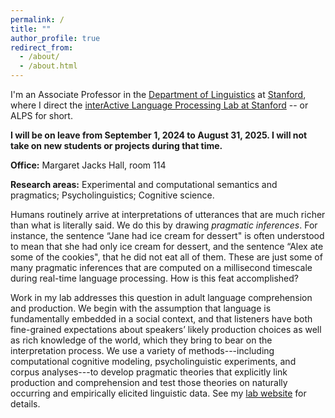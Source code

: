 ```yaml
---
permalink: /
title: ""
author_profile: true
redirect_from: 
  - /about/
  - /about.html
---
```


I'm an Associate Professor in the [Department of Linguistics](https://linguistics.stanford.edu/) at [Stanford](https://www.stanford.edu/), where I direct the [interActive Language Processing Lab at Stanford](http://alpslab.stanford.edu/) -- or ALPS for short. 

**I will be on leave from September 1, 2024 to August 31, 2025. I will not take on new students or projects during that time.**

**Office:** Margaret Jacks Hall, room 114 

**Research areas:** Experimental and computational semantics and pragmatics; Psycholinguistics; Cognitive science.

Humans routinely arrive at interpretations of utterances that are much richer than what is literally said. We do this by drawing *pragmatic inferences*. For instance, the sentence “Jane had ice cream for dessert" is often understood to mean that she had only ice cream for dessert, and the sentence “Alex ate some of the cookies", that he did not eat all of them. These are just some of many pragmatic inferences that are computed on a millisecond timescale during real-time language processing. How is this feat accomplished? 

Work in my lab addresses this question in adult language comprehension and production. We begin with the assumption that language is fundamentally embedded in a social context, and that listeners have both fine-grained expectations about speakers’ likely production choices as well as rich knowledge of the world, which they bring to bear on the interpretation process. We use a variety of methods---including computational cognitive modeling, psycholinguistic experiments, and corpus analyses---to develop pragmatic theories that explicitly link production and comprehension and test those theories on naturally occurring and empirically elicited linguistic data. See my [lab website](http://alpslab.stanford.edu) for details.